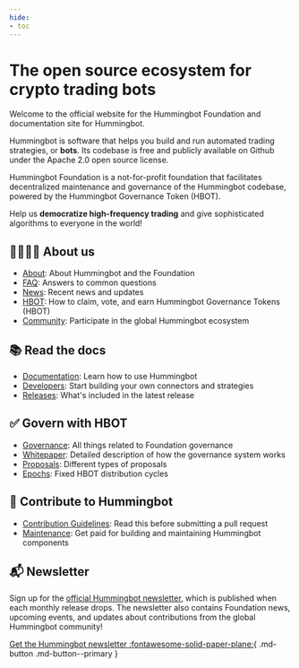 ```yaml
---
hide:
- toc
---
```


# The open source ecosystem for crypto trading bots

Welcome to the official website for the Hummingbot Foundation and documentation site for Hummingbot.

Hummingbot is software that helps you build and run automated trading strategies, or **bots**. Its codebase is free and publicly available on Github under the Apache 2.0 open source license.

Hummingbot Foundation is a not-for-profit foundation that facilitates decentralized maintenance and governance of the Hummingbot codebase, powered by the Hummingbot Governance Token (HBOT).

Help us **democratize high-frequency trading** and give sophisticated algorithms to everyone in the world!

## 👨‍👩‍👧‍👧 About us

- [About](/about): About Hummingbot and the Foundation
- [FAQ](/faq): Answers to common questions
- [News](/news): Recent news and updates
- [HBOT](/hbot): How to claim, vote, and earn Hummingbot Governance Tokens (HBOT)
- [Community](/community): Participate in the global Hummingbot ecosystem

## 📚 Read the docs

- [Documentation](/docs): Learn how to use Hummingbot
- [Developers](/developers): Start building your own connectors and strategies
- [Releases](/release-notes): What's included in the latest release

## ✅ Govern with HBOT

- [Governance](/governance): All things related to Foundation governance
- [Whitepaper](/governance/whitepaper): Detailed description of how the governance system works
- [Proposals](/governance/proposals): Different types of proposals
- [Epochs](/governance/epochs): Fixed HBOT distribution cycles

## 💪 Contribute to Hummingbot

- [Contribution Guidelines](/developers/contributions/): Read this before submitting a pull request
- [Maintenance](/maintenance): Get paid for building and maintaining Hummingbot components

## 📬 Newsletter

Sign up for the [official Hummingbot newsletter](https://hummingbot.substack.com/), which is published when each monthly release drops. The newsletter also contains Foundation news, upcoming events, and updates about contributions from the global Hummingbot community!

[Get the Hummingbot newsletter :fontawesome-solid-paper-plane:](https://hummingbot.substack.com/){ .md-button .md-button--primary }
